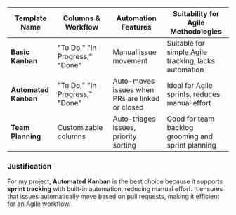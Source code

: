 | Template Name         | Columns & Workflow            | Automation Features                  | Suitability for Agile Methodologies |
|----------------------|------------------------------|--------------------------------------|--------------------------------------|
| **Basic Kanban**      | "To Do," "In Progress," "Done" | Manual issue movement               | Suitable for simple Agile tracking, lacks automation |
| **Automated Kanban**  | "To Do," "In Progress," "Done" | Auto-moves issues when PRs are linked or closed | Ideal for Agile sprints, reduces manual effort |
| **Team Planning**     | Customizable columns        | Auto-triages issues, priority sorting | Good for team backlog grooming and sprint planning |

### Justification  
For my project, **Automated Kanban** is the best choice because it supports **sprint tracking** with built-in automation, reducing manual effort. It ensures that issues automatically move based on pull requests, making it efficient for an Agile workflow.  
